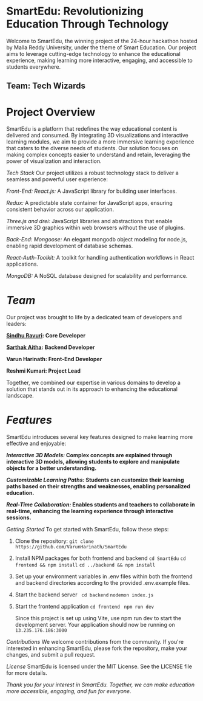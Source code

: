 # SmartEdu: Revolutionizing Education Through Technology

Welcome to SmartEdu, the winning project of the 24-hour hackathon hosted by Malla Reddy University, under the theme of Smart Education. Our project aims to leverage cutting-edge technology to enhance the educational experience, making learning more interactive, engaging, and accessible to students everywhere.

## Team: Tech Wizards

# Project Overview

SmartEdu is a platform that redefines the way educational content is delivered and consumed. By integrating 3D visualizations and interactive learning modules, we aim to provide a more immersive learning experience that caters to the diverse needs of students. Our solution focuses on making complex concepts easier to understand and retain, leveraging the power of visualization and interaction.

_Tech Stack_
Our project utilizes a robust technology stack to deliver a seamless and powerful user experience:

_Front-End:_
_React.js:_ A JavaScript library for building user interfaces.

_Redux:_ A predictable state container for JavaScript apps, ensuring consistent behavior across our application.

_Three.js and drei:_ JavaScript libraries and abstractions that enable immersive 3D graphics within web browsers without the use of plugins.

_Back-End:_
_Mongoose:_ An elegant mongodb object modeling for node.js, enabling rapid development of database schemas.

_React-Auth-Toolkit:_ A toolkit for handling authentication workflows in React applications.

_MongoDB:_ A NoSQL database designed for scalability and performance.

# _Team_

Our project was brought to life by a dedicated team of developers and leaders:

**[Sindhu Ravuri](https://github.com/sindhuravuri666): Core Developer**

**[Sarthak Aitha](https://github.com/wreckster1507): Backend Developer**

**Varun Harinath: Front-End Developer**

**Reshmi Kumari: Project Lead**

Together, we combined our expertise in various domains to develop a solution that stands out in its approach to enhancing the educational landscape.

# _Features_

SmartEdu introduces several key features designed to make learning more effective and enjoyable:

**_Interactive 3D Models:_ Complex concepts are explained through interactive 3D models, allowing students to explore and manipulate objects for a better understanding.**

**_Customizable Learning Paths:_ Students can customize their learning paths based on their strengths and weaknesses, enabling personalized education.**

**_Real-Time Collaboration:_ Enables students and teachers to collaborate in real-time, enhancing the learning experience through interactive sessions.**

_Getting Started_
To get started with SmartEdu, follow these steps:

1. Clone the repository:
   `git clone https://github.com/VarunHarinath/SmartEdu`
2. Install NPM packages for both frontend and backend
   `cd SmartEdu`
   `cd frontend && npm install`
   `cd ../backend && npm install`

3. Set up your environment variables in .env files within both the frontend and backend directories according to the provided .env.example files.
4. Start the backend server
   ` cd backend`
   `nodemon index.js`
5. Start the frontend application
   `cd frontend`
   ` npm run dev`

   Since this project is set up using Vite, use npm run dev to start the development server.
   Your application should now be running on `13.235.176.186:3000`

_Contributions_
We welcome contributions from the community. If you're interested in enhancing SmartEdu, please fork the repository, make your changes, and submit a pull request.

_License_
SmartEdu is licensed under the MIT License. See the LICENSE file for more details.

_Thank you for your interest in SmartEdu. Together, we can make education more accessible, engaging, and fun for everyone._
